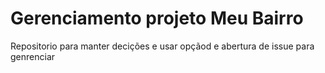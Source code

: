 # Gerenciamento projeto Meu Bairro

Repositorio para manter decições e usar opçãod e abertura de issue para genrenciar



